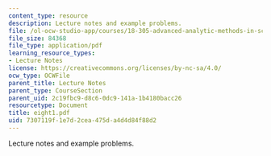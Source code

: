 ```yaml
---
content_type: resource
description: Lecture notes and example problems.
file: /ol-ocw-studio-app/courses/18-305-advanced-analytic-methods-in-science-and-engineering-fall-2004/7307119f1e7d2cea475da4d4d84f88d2_eight1.pdf
file_size: 84368
file_type: application/pdf
learning_resource_types:
- Lecture Notes
license: https://creativecommons.org/licenses/by-nc-sa/4.0/
ocw_type: OCWFile
parent_title: Lecture Notes
parent_type: CourseSection
parent_uid: 2c19fbc9-d8c6-0dc9-141a-1b4180bacc26
resourcetype: Document
title: eight1.pdf
uid: 7307119f-1e7d-2cea-475d-a4d4d84f88d2
---
```

Lecture notes and example problems.